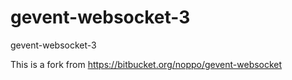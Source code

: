 # gevent-websocket-3
gevent-websocket-3


This is a fork from https://bitbucket.org/noppo/gevent-websocket
